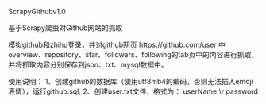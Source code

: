 ScrapyGithubv1.0

基于Scrapy爬虫对Github网站的抓取

模拟github和zhihu登录，并对github网页 https://github.com/user 中overview、repository、star、followers、following的tab页中的内容进行抓取，并将抓取内容分别保存到json、txt、mysql数据中。<br /> 

使用说明： 
1、创建github的数据库（使用utf8mb4的编码，否则无法插入emoji表情），运行github.sql;
2、创建user.txt文件，格式为：	userName \r password
